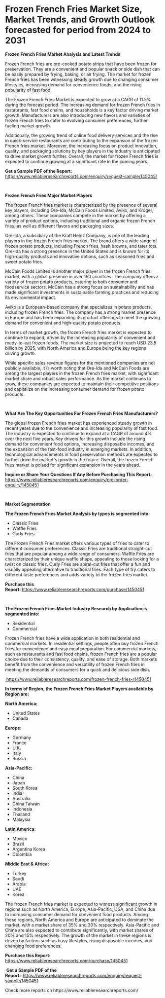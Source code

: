 <p><h1>Frozen French Fries Market Size, Market Trends, and Growth Outlook forecasted for period from 2024 to 2031</h1></p><p><strong>Frozen French Fries Market Analysis and Latest Trends</strong></p>
<p><p>Frozen French fries are pre-cooked potato strips that have been frozen for preservation. They are a convenient and popular snack or side dish that can be easily prepared by frying, baking, or air frying. The market for frozen French fries has been witnessing steady growth due to changing consumer lifestyles, increasing demand for convenience foods, and the rising popularity of fast food.</p><p>The Frozen French Fries Market is expected to grow at a CAGR of 11.5% during the forecast period. The increasing demand for frozen French fries in restaurants, fast food chains, and households is a key factor driving market growth. Manufacturers are also introducing new flavors and varieties of frozen French fries to cater to evolving consumer preferences, further fueling market growth.</p><p>Additionally, the growing trend of online food delivery services and the rise in quick-service restaurants are contributing to the expansion of the frozen French fries market. Moreover, the increasing focus on product innovation, quality, and packaging solutions by key players in the industry is anticipated to drive market growth further. Overall, the market for frozen French fries is expected to continue growing at a significant rate in the coming years.</p></p>
<p><strong>Get a Sample PDF of the Report:&nbsp;</strong> <a href="https://www.reliableresearchreports.com/enquiry/request-sample/1450451">https://www.reliableresearchreports.com/enquiry/request-sample/1450451</a></p>
<p>&nbsp;</p>
<p><strong>Frozen French Fries Major Market Players</strong></p>
<p><p>The frozen French fries market is characterized by the presence of several key players, including Ore-Ida, McCain Foods Limited, Aviko, and Kroger, among others. These companies compete in the market by offering a variety of product options, including traditional and organic frozen French fries, as well as different flavors and packaging sizes.</p><p>Ore-Ida, a subsidiary of the Kraft Heinz Company, is one of the leading players in the frozen French fries market. The brand offers a wide range of frozen potato products, including French fries, hash browns, and tater tots. Ore-Ida has a strong presence in the United States and is known for its high-quality products and innovative options, such as seasoned fries and sweet potato fries.</p><p>McCain Foods Limited is another major player in the frozen French fries market, with a global presence in over 160 countries. The company offers a variety of frozen potato products, catering to both consumer and foodservice sectors. McCain has a strong focus on sustainability and has made significant investments in sustainable farming practices and reducing its environmental impact.</p><p>Aviko is a European-based company that specializes in potato products, including frozen French fries. The company has a strong market presence in Europe and has been expanding its product offerings to meet the growing demand for convenient and high-quality potato products.</p><p>In terms of market growth, the frozen French fries market is expected to continue to expand, driven by the increasing popularity of convenient and ready-to-eat frozen foods. The market size is projected to reach USD 23.5 billion by 2025, with North America and Europe being the key regions driving growth.</p><p>While specific sales revenue figures for the mentioned companies are not publicly available, it is worth noting that Ore-Ida and McCain Foods are among the largest players in the frozen French fries market, with significant market share and robust sales performance. As the market continues to grow, these companies are expected to maintain their competitive positions and capitalize on the increasing consumer demand for frozen potato products.</p></p>
<p>&nbsp;</p>
<p><strong>What Are The Key Opportunities For Frozen French Fries Manufacturers?</strong></p>
<p><p>The global frozen French fries market has experienced steady growth in recent years due to the convenience and increasing popularity of fast food. The industry is expected to continue to expand at a CAGR of around 4% over the next five years. Key drivers for this growth include the rising demand for convenient food options, increasing disposable incomes, and the expansion of the fast-food industry in emerging markets. In addition, technological advancements in food preservation methods are expected to further drive the market's growth in the future. Overall, the frozen French fries market is poised for significant expansion in the years ahead.</p></p>
<p><strong>Inquire or Share Your Questions If Any Before Purchasing This Report:</strong> <a href="https://www.reliableresearchreports.com/enquiry/pre-order-enquiry/1450451">https://www.reliableresearchreports.com/enquiry/pre-order-enquiry/1450451</a></p>
<p>&nbsp;</p>
<p><strong>Market Segmentation</strong></p>
<p><strong>The Frozen French Fries Market Analysis by types is segmented into:</strong></p>
<p><ul><li>Classic Fries</li><li>Waffle Fries</li><li>Curly Fries</li></ul></p>
<p><p>The Frozen French Fries market offers various types of fries to cater to different consumer preferences. Classic Fries are traditional straight-cut fries that are popular among a wide range of consumers. Waffle Fries are characterized by their unique waffle shape, appealing to those looking for a twist on classic fries. Curly Fries are spiral-cut fries that offer a fun and visually appealing alternative to traditional fries. Each type of fry caters to different taste preferences and adds variety to the frozen fries market.</p></p>
<p><strong>Purchase this Report:&nbsp;</strong><a href="https://www.reliableresearchreports.com/purchase/1450451">https://www.reliableresearchreports.com/purchase/1450451</a></p>
<p>&nbsp;</p>
<p><strong>The Frozen French Fries Market Industry Research by Application is segmented into:</strong></p>
<p><ul><li>Residential</li><li>Commercial</li></ul></p>
<p><p>Frozen French fries have a wide application in both residential and commercial markets. In residential settings, people often buy frozen French fries for convenience and easy meal preparation. For commercial markets, such as restaurants and fast food chains, frozen French fries are a popular choice due to their consistency, quality, and ease of storage. Both markets benefit from the convenience and versatility of frozen French fries in meeting the demands of consumers for a quick and delicious side dish.</p></p>
<p><a href="https://www.reliableresearchreports.com/frozen-french-fries-r1450451">&nbsp;https://www.reliableresearchreports.com/frozen-french-fries-r1450451</a></p>
<p><strong>In terms of Region, the Frozen French Fries Market Players available by Region are:</strong></p>
<p>
    <p> <strong> North America: </strong>
        <ul>
            <li>United States</li>
            <li>Canada</li>
        </ul>
        </p> 
    <p> <strong> Europe: </strong>
        <ul>
            <li>Germany</li>
            <li>France</li>
            <li>U.K.</li>
            <li>Italy</li>
            <li>Russia</li>
        </ul>
        </p> 
    <p> <strong> Asia-Pacific: </strong>
        <ul>
            <li>China</li>
            <li>Japan</li>
            <li>South Korea</li>
            <li>India</li>
            <li>Australia</li>
            <li>China Taiwan</li>
            <li>Indonesia</li>
            <li>Thailand</li>
            <li>Malaysia</li>
        </ul>
        </p> 
    <p> <strong> Latin America: </strong>
        <ul>
            <li>Mexico</li>
            <li>Brazil</li>
            <li>Argentina Korea</li>
            <li>Colombia</li>
        </ul>
        </p> 
    <p> <strong> Middle East & Africa: </strong>
        <ul>
            <li>Turkey</li>
            <li>Saudi</li>
            <li>Arabia</li>
            <li>UAE</li>
            <li>Korea</li>
        </ul>
    </p>
    </p>
<p><p>The frozen French fries market is expected to witness significant growth in regions such as North America, Europe, Asia-Pacific, USA, and China due to increasing consumer demand for convenient food products. Among these regions, North America and Europe are anticipated to dominate the market, with a market share of 35% and 30% respectively. Asia-Pacific and China are also expected to contribute significantly, with market shares of 20% and 15% respectively. The growth of the market in these regions is driven by factors such as busy lifestyles, rising disposable incomes, and changing food preferences.</p></p>
<p><strong>Purchase this Report: </strong><a href="https://www.reliableresearchreports.com/purchase/1450451">https://www.reliableresearchreports.com/purchase/1450451</a></p>
<p>&nbsp;<strong>Get a Sample PDF of the Report:&nbsp;&nbsp;</strong><a href="https://www.reliableresearchreports.com/enquiry/request-sample/1450451">https://www.reliableresearchreports.com/enquiry/request-sample/1450451</a></p>
<p><strong></strong></p>
<p>Check more reports on https://www.reliableresearchreports.com/</p>